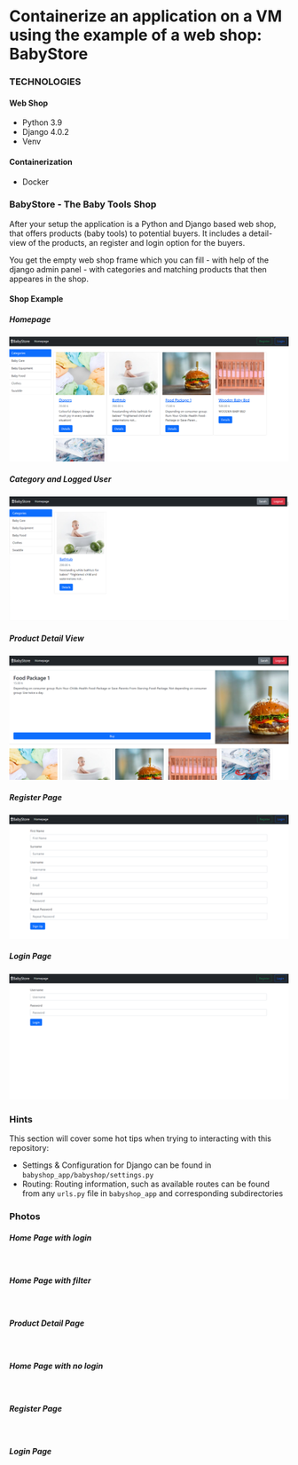 # Containerize an application on a VM using the example of a web shop: BabyStore

### TECHNOLOGIES

#### Web Shop
- Python 3.9
- Django 4.0.2
- Venv

#### Containerization
- Docker

### BabyStore - The Baby Tools Shop

After your setup the application is a Python and Django based web shop, that offers products (baby tools) to potential buyers. It includes a detail-view of the products, an register and login option for the buyers. 

You get the empty web shop frame which you can fill - with help of the django admin panel - with categories and matching products that then appeares in the shop.

#### Shop Example

##### Homepage
<img alt="" src="https://github.com/SarahZimmermann-Schmutzler/baby-tools-shop/blob/main/project_images/homepage.png"></img>

##### Category and Logged User
<img alt="" src="https://github.com/SarahZimmermann-Schmutzler/baby-tools-shop/blob/main/project_images/cat_logged.png"></img>

##### Product Detail View
<img alt="" src="https://github.com/SarahZimmermann-Schmutzler/baby-tools-shop/blob/main/project_images/details.png"></img>

##### Register Page
<img alt="" src="https://github.com/SarahZimmermann-Schmutzler/baby-tools-shop/blob/main/project_images/register.png"></img>

##### Login Page
<img alt="" src="https://github.com/SarahZimmermann-Schmutzler/baby-tools-shop/blob/main/project_images/login.png"></img>


### Hints

This section will cover some hot tips when trying to interacting with this repository:

- Settings & Configuration for Django can be found in `babyshop_app/babyshop/settings.py`
- Routing: Routing information, such as available routes can be found from any `urls.py` file in `babyshop_app` and corresponding subdirectories

### Photos

##### Home Page with login

<img alt="" src="https://github.com/MET-DEV/Django-E-Commerce/blob/master/project_images/capture_20220323080815407.jpg"></img>
##### Home Page with filter
<img alt="" src="https://github.com/MET-DEV/Django-E-Commerce/blob/master/project_images/capture_20220323080840305.jpg"></img>
##### Product Detail Page
<img alt="" src="https://github.com/MET-DEV/Django-E-Commerce/blob/master/project_images/capture_20220323080934541.jpg"></img>

##### Home Page with no login
<img alt="" src="https://github.com/MET-DEV/Django-E-Commerce/blob/master/project_images/capture_20220323080953570.jpg"></img>


##### Register Page

<img alt="" src="https://github.com/MET-DEV/Django-E-Commerce/blob/master/project_images/capture_20220323081016022.jpg"></img>


##### Login Page

<img alt="" src="https://github.com/MET-DEV/Django-E-Commerce/blob/master/project_images/capture_20220323081044867.jpg"></img>
